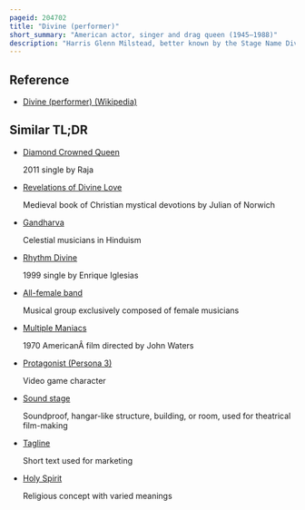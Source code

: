 ```yaml
---
pageid: 204702
title: "Divine (performer)"
short_summary: "American actor, singer and drag queen (1945–1988)"
description: "Harris Glenn Milstead, better known by the Stage Name Divine, was an american Actor, Drag Queen, and Singer. Closely associated with independent Filmmaker John Waters, Divine was a Character Actor, usually performing female Roles in cinematic and theatrical Productions, and adopted a female Drag Persona for his Music Career. Milstead was born in a conservative middle Class Family in Baltimore Maryland while working as a Women's Hairdresser he developed an early Interest in Drag. He had embraced the countercultural Scene of the City by the Mid-'60S and was befriended by Waters who gave him the Name Divine and the Tagline the most beautiful Woman in the World. . . almost."
---
```


## Reference

- [Divine (performer) (Wikipedia)](https://en.wikipedia.org/?curid=204702)

## Similar TL;DR

- [Diamond Crowned Queen](/tldr/en/diamond-crowned-queen)

  2011 single by Raja

- [Revelations of Divine Love](/tldr/en/revelations-of-divine-love)

  Medieval book of Christian mystical devotions by Julian of Norwich

- [Gandharva](/tldr/en/gandharva)

  Celestial musicians in Hinduism

- [Rhythm Divine](/tldr/en/rhythm-divine)

  1999 single by Enrique Iglesias

- [All-female band](/tldr/en/all-female-band)

  Musical group exclusively composed of female musicians

- [Multiple Maniacs](/tldr/en/multiple-maniacs)

  1970 AmericanÂ film directed by John Waters

- [Protagonist (Persona 3)](/tldr/en/protagonist-persona-3)

  Video game character

- [Sound stage](/tldr/en/sound-stage)

  Soundproof, hangar-like structure, building, or room, used for theatrical film-making

- [Tagline](/tldr/en/tagline)

  Short text used for marketing

- [Holy Spirit](/tldr/en/holy-spirit)

  Religious concept with varied meanings
